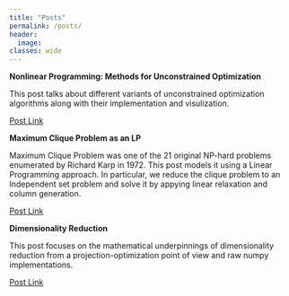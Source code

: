 ```yaml
---
title: "Posts"
permalink: /posts/
header:
  image:
classes: wide
---
```


**Nonlinear Programming: Methods for Unconstrained Optimization**

This post talks about different variants of unconstrained optimization algorithms along with their implementation and visulization.

[Post Link](https://kmutya.github.io/Unconstrained_Optimization)

**Maximum Clique Problem as an LP**

Maximum Clique Problem was one of the 21 original NP-hard problems enumerated by Richard Karp in 1972. This post models it using a Linear Programming approach. In particular, we reduce the clique problem to an Independent set problem and solve it by appying linear relaxation and column generation.

[Post Link](https://kmutya.github.io/maxclique)

**Dimensionality Reduction**

This post focuses on the mathematical underpinnings of dimensionality reduction from a projection-optimization point of view and raw numpy implementations.

[Post Link](https://kmutya.github.io/dimreduction/)
